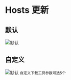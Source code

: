 # Hosts 更新

## 默认
![默认](https://github.com/InvalidCode/hosts/blob/master/默认.png)

## 自定义
![默认](https://github.com/InvalidCode/hosts/blob/master/自定义.png)
`自定义下载工具参数可选5个`

